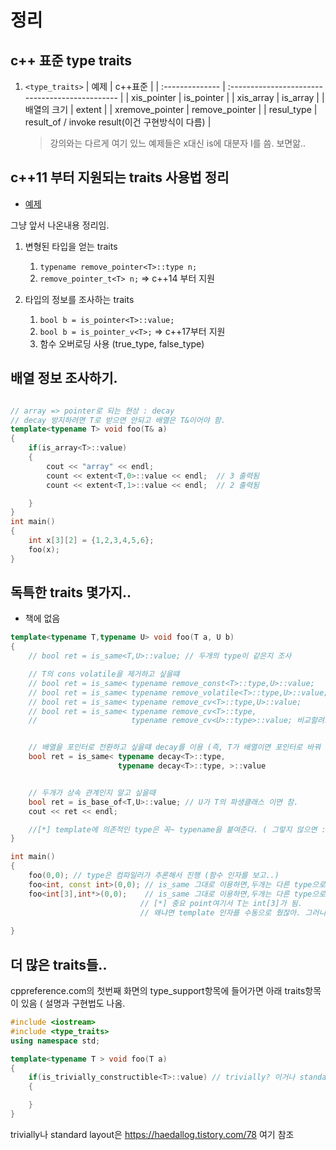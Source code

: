 # 정리

## c++ 표준 type traits

1. `<type_traits>`
    | 예제            | c++표준                                         |
    | :-------------- | :---------------------------------------------- |
    | xis_pointer     | is_pointer                                      |
    | xis_array       | is_array                                        |
    | 배열의 크기     | extent                                          |
    | xremove_pointer | remove_pointer                                  |
    | resul_type      | result_of / invoke result(이건 구현방식이 다름) |
    
    > 강의와는 다르게 여기 있느 예제들은 x대신 is에 대분자 I를 씀. 보면앎..


## c++11 부터 지원되는 traits 사용법 정리

- [예제](./using_and_traits.cpp)

그냥 앞서 나온내용 정리임.

1. 변형된 타입을 얻는 traits
   1. `typename remove_pointer<T>::type n;`
   2. `remove_pointer_t<T> n;` => c++14 부터 지원

2. 타입의 정보를 조사하는 traits
   1. `bool b = is_pointer<T>::value;`
   2. `bool b = is_pointer_v<T>;` => c++17부터 지원
   3. 함수 오버로딩 사용 (true_type, false_type)

##  배열 정보 조사하기.

```c++

// array => pointer로 되는 현상 : decay
// decay 방지하려면 T로 받으면 안되고 배열은 T&이어야 함. 
template<typename T> void foo(T& a)
{
    if(is_array<T>::value)
    {
        cout << "array" << endl; 
        count << extent<T,0>::value << endl;  // 3 출력됨
        count << extent<T,1>::value << endl;  // 2 출력됨

    }
}
int main()
{
    int x[3][2] = {1,2,3,4,5,6};
    foo(x);
}
```

## 독특한 traits 몇가지..

- 책에 없음

```c++
template<typename T,typename U> void foo(T a, U b)
{
    // bool ret = is_same<T,U>::value; // 두개의 type이 같은지 조사

    // T의 cons volatile을 제거하고 싶을떄
    // bool ret = is_same< typename remove_const<T>::type,U>::value;    // T의 const 타입은 제거 하고 비교할려고 할때.
    // bool ret = is_same< typename remove_volatile<T>::type,U>::value; // T의 volatile 타입은 제거 하고 비교할려고 할때.
    // bool ret = is_same< typename remove_cv<T>::type,U>::value;       // T의 const volatile타입은 제거 하고 비교할려고 할때.
    // bool ret = is_same< typename remove_cv<T>::type,
    //                     typename remove_cv<U>::type>::value; 비교할려고 할때.


    // 배열을 포인터로 전환하고 싶을떄 decay를 이용 (즉, T가 배열이면 포인터로 바꿔 놓고 조사 하겠다는 의미.)
    bool ret = is_same< typename decay<T>::type,
                        typename decay<T>::type, >::value


    // 두개가 상속 관계인지 알고 싶을때 
    bool ret = is_base_of<T,U>::value; // U가 T의 파생클래스 이면 참.                    
    cout << ret << endl; 

    //[*] template에 의존적인 type은 꼭~ typename을 붙여준다. ( 그렇지 않으면 :: 이용시 컴파일러는 type이 아니라 값으로 인식함. default는..)
}

int main()
{
    foo(0,0); // type은 컴파일러가 추론해서 진행 (함수 인자를 보고..)
    foo<int, const int>(0,0); // is_same 그대로 이용하면,두개는 다른 type으로 나옴. => but 위에서 처럼 remove_cv류이용하면 같게 나옴
    foo<int[3],int*>(0,0);    // is_same 그대로 이용하면,두개는 다른 type으로 나옴. => but decay이용하면 같게 나옴.
                             // [*] 중요 point여기서 T는 int[3]가 됨. 
                             // 왜냐면 template 인자를 수동으로 줬잖아. 그러니 변수에서 추론으로 인한 decay는 일어나지 않음.
    
}

```

## 더 많은 traits들.. 

cppreference.com의 첫번째 화면의 type_support항목에 들어가면 아래 traits항목이 있음 ( 설명과 구현법도 나옴.

```c++
#include <iostream>
#include <type_traits>
using namespace std;

template<typename T > void foo(T a)
{
    if(is_trivially_constructible<T>::value) // trivially? 이거나 standard layout 개념들을 c++ 중급과정에 있다함.. ( 이거 들었었나?)
    {

    }
}

```

trivially나 standard layout은 https://haedallog.tistory.com/78 여기 참조